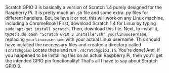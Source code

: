 Scratch GPIO 3 is basically a version of Scratch 1.4 purely designed for the Raspberry Pi. It is pretty much an .sh file and some extra .py files for
different handlers. But, believe it or not, this will work on any Linux machine, including a ChromeBook! First, download Scratch 1.4 for Linux by typing
`sudo apt-get install scratch`. Then, download this file. Next, to install it, type: `sudo bash "Scratch GPIO 3 Installer.sh" yourlinuxusername`, replacing
`yourlinuxusername` with your actual Linux username. This should have installed the neccessary files and created a directory called `scratchgpio`. Locate
there and run `./scratchgpio3.sh`. You're done! And, if you happened to be installing this on an actual Raspberry Pi, then you'll get the intended GPIO pin
functionality! That's all I have to say about Scratch GPIO 3.
